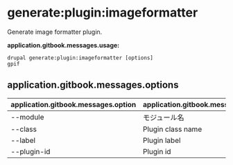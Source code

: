 # generate:plugin:imageformatter
Generate image formatter plugin.

**application.gitbook.messages.usage:**
```
drupal generate:plugin:imageformatter [options]
gpif
```

## application.gitbook.messages.options
application.gitbook.messages.option | application.gitbook.messages.details
-------|-------------
--module | モジュール名
--class | Plugin class name
--label | Plugin label
--plugin-id | Plugin id
